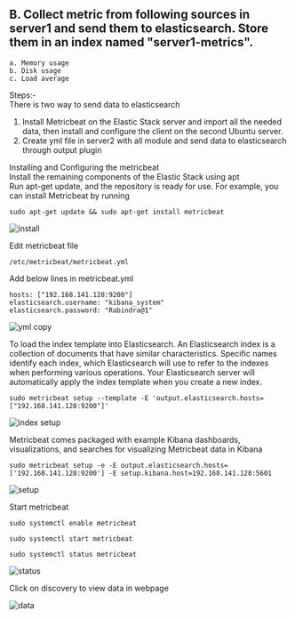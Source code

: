 ## B.   Collect metric from following sources in server1 and send them to elasticsearch. Store them in an index named "server1-metrics".
    a. Memory usage
    b. Disk usage
    c. Load average
Steps:-<br/>
There is two way to send data to elasticsearch <br/>
1. Install Metricbeat on the Elastic Stack server and import all the needed data, then install and configure the client on the second Ubuntu server.
2. Create yml file in server2 with all module and send data to elasticsearch through output plugin

Installing and Configuring the metricbeat<br/>
Install the remaining components of the Elastic Stack using apt<br/>
Run apt-get update, and the repository is ready for use. For example, you can install Metricbeat by running<br/>
```
sudo apt-get update && sudo apt-get install metricbeat
```
![install](https://user-images.githubusercontent.com/53372486/144089537-33dbac26-7289-4cd7-993a-3d62655c9537.png)<br/>

Edit metricbeat file<br/>
```
/etc/metricbeat/metricbeat.yml
```
Add below lines in metricbeat.yml<br/>
```
hosts: ["192.168.141.128:9200"]
elasticsearch.username: "kibana_system"
elasticsearch.password: "Rabindra@1"
```
![yml copy](https://user-images.githubusercontent.com/53372486/144082331-b364b24e-23fe-429e-b9bc-47a096f21a58.png)<br/>

To load the index template into Elasticsearch. An Elasticsearch index is a collection of documents that have similar characteristics. Specific names identify each index, which Elasticsearch will use to refer to the indexes when performing various operations. Your Elasticsearch server will automatically apply the index template when you create a new index.<br/>
```
sudo metricbeat setup --template -E 'output.elasticsearch.hosts=["192.168.141.128:9200"]'
```
![index setup](https://user-images.githubusercontent.com/53372486/144089565-31fbc8a3-eff1-487c-bf60-43790359627a.png)<br/>

Metricbeat comes packaged with example Kibana dashboards, visualizations, and searches for visualizing Metricbeat data in Kibana<br/>
```
sudo metricbeat setup -e -E output.elasticsearch.hosts=['192.168.141.128:9200'] -E setup.kibana.host=192.168.141.128:5601
```
![setup](https://user-images.githubusercontent.com/53372486/144089544-02be93ce-1e70-4327-a75d-f36354fcb95d.png)<br/>

Start metricbeat<br/>
```
sudo systemctl enable metricbeat

sudo systemctl start metricbeat

sudo systemctl status metricbeat
```
![status](https://user-images.githubusercontent.com/53372486/144089552-84ea01b1-d93a-4301-b9d1-eecab744f8b9.png)<br/>

Click on discovery to view data in webpage<br/>

![data](https://user-images.githubusercontent.com/53372486/144166576-4bfd8f8c-dccf-4c47-b511-78ed8df083f1.png)












